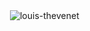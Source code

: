 <!---
<p><img
 align="left" 
src="https://github-readme-stats.vercel.app/api/top-langs/?username=louis-thevenet&langs_count=12&layout=donut"
 alt="louis-thevenet" /></p> */
-->
<p>&nbsp;<img 
align="center" 
src="https://github-readme-stats.vercel.app/api?username=louis-thevenet&show_icons=true&locale=en"
 alt="louis-thevenet" /></p>
<!--<p
 align="left"> <a 
href="https://github.com/ryo-ma/github-profile-trophy"><img 
src="https://github-profile-trophy.vercel.app/?username=louis-thevenet" 
alt="louis-thevenet" /></a> </p>
-->
